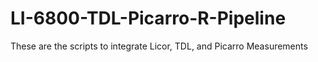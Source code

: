 # LI-6800-TDL-Picarro-R-Pipeline
These are the scripts to integrate Licor, TDL, and Picarro Measurements
